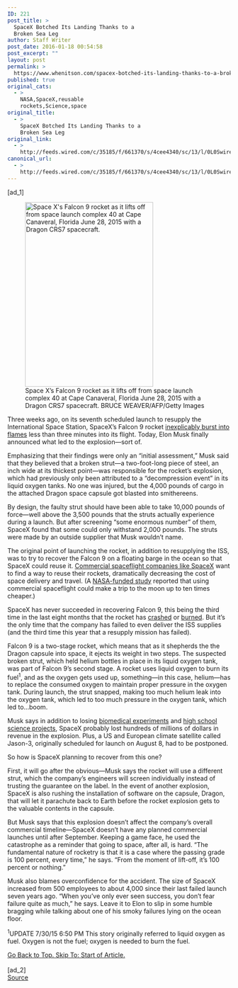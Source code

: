 ```yaml
---
ID: 221
post_title: >
  SpaceX Botched Its Landing Thanks to a
  Broken Sea Leg
author: Staff Writer
post_date: 2016-01-18 00:54:58
post_excerpt: ""
layout: post
permalink: >
  https://www.whenitson.com/spacex-botched-its-landing-thanks-to-a-broken-sea-leg/
published: true
original_cats:
  - >
    NASA,SpaceX,reusable
    rockets,Science,space
original_title:
  - >
    SpaceX Botched Its Landing Thanks to a
    Broken Sea Leg
original_link:
  - >
    http://feeds.wired.com/c/35185/f/661370/s/4cee4340/sc/13/l/0L0Swired0N0C20A160C0A10Cspacex0Estill0Ehasnt0Egotten0Eits0Esea0Elegs0C/story01.htm
canonical_url:
  - >
    http://feeds.wired.com/c/35185/f/661370/s/4cee4340/sc/13/l/0L0Swired0N0C20A160C0A10Cspacex0Estill0Ehasnt0Egotten0Eits0Esea0Elegs0C/story01.htm
---
```

 [ad_1]
<br><div id=""><figure attachment_1807576="" class="carve wp-caption portrait alignnone fader" data-js="fader"><a href="http://www.wired.com/wp-content/uploads/2015/07/GettyImages-478871618.jpg"><img class="size-inset-image wp-image-1807576" src="http://www.whenitson.com/wp-content/uploads/2016/01/SpaceX-Botched-Its-Landing-Thanks-to-a-Broken-Sea-Leg.jpg" alt="Space X's Falcon 9 rocket as it lifts off from space launch complex 40 at Cape Canaveral, Florida June 28, 2015 with a Dragon CRS7 spacecraft. " width="289" height="417"/></a><figcaption class="wp-caption-text link-underline">Space X’s Falcon 9 rocket as it lifts off from space launch complex 40 at Cape Canaveral, Florida June 28, 2015 with a Dragon CRS7 spacecraft. <span class="credit link-underline-sm"><span aria-hidden="true" class="ui ui-photo inline-block ui-credit relative opacity-5 marg-r-micro"/> BRUCE WEAVER/AFP/Getty Images</span></figcaption></figure><p>Three weeks ago, on its seventh scheduled launch to resupply the International Space Station, SpaceX’s Falcon 9 rocket <a href="http://www.wired.com/2015/06/spacexs-rocket-exploded-got-land-barge/" target="_blank">inexplicably burst into flames</a> less than three minutes into its flight. Today, Elon Musk finally announced what led to the explosion—sort of.</p>
<p>Emphasizing that their findings were only an “initial assessment,” Musk said that they believed that a broken strut—a two-foot-long piece of steel, an inch wide at its thickest point—was responsible for the rocket’s explosion, which had previously only been attributed to a “decompression event” in its liquid oxygen tanks. No one was injured, but the 4,000 pounds of cargo in the attached Dragon space capsule got blasted into smithereens.</p>
<p>By design, the faulty strut should have been able to take 10,000 pounds of force—well above the 3,500 pounds that the struts actually experience during a launch. But after screening “some enormous number” of them, SpaceX found that some could only withstand 2,000 pounds. The struts were made by an outside supplier that Musk wouldn’t name.</p>
<p>The original point of launching the rocket, in addition to resupplying the ISS, was to try to recover the Falcon 9 on a floating barge in the ocean so that SpaceX could reuse it. <a href="http://www.wired.com/2015/06/now-even-airbus-wants-reusable-rockets-game/">Commercial spaceflight companies like SpaceX</a> want to find a way to reuse their rockets, dramatically decreasing the cost of space delivery and travel. (A <a href="http://www.houstonchronicle.com/news/houston-texas/houston/article/Private-rockets-will-lower-cost-of-moon-Mars-6394955.php?t=98f2275b8d438d9cbb&amp;cmpid=twitter-premium">NASA-funded study</a> reported that using commercial spaceflight could make a trip to the moon up to ten times cheaper.)</p>
<p>SpaceX has never succeeded in recovering Falcon 9, this being the third time in the last eight months that the rocket has <a href="http://www.wired.com/2015/04/elon-musk-spacex-look-really-hard-land-rocket-boat-ok/">crashed</a> or <a href="http://www.wired.com/2015/06/spacexs-rocket-exploded-got-land-barge/">burned</a>. But it’s the only time that the company has failed to even deliver the ISS supplies (and the third time this year that a resupply mission has failed).</p>
<p>Falcon 9 is a two-stage rocket, which means that as it shepherds the the Dragon capsule into space, it ejects its weight in two steps. The suspected broken strut, which held helium bottles in place in its liquid oxygen tank, was part of Falcon 9’s second stage. A rocket uses liquid oxygen to burn its fuel<sup>1</sup>, and as the oxygen gets used up, something—in this case, helium—has to replace the consumed oxygen to maintain proper pressure in the oxygen tank. During launch, the strut snapped, making too much helium leak into the oxygen tank, which led to too much pressure in the oxygen tank, which led to…boom.</p>
<p>Musk says in addition to losing <a href="http://www.9news.com/story/news/2015/06/28/destroyed-spacex-rocket-carried-colorado-experiments/29431237/">biomedical experiments</a> and <a href="http://abcnews.go.com/Technology/spacex-rocket-explosion-destroys-students-science-experiment/story?id=32101336">high school science projects</a>, SpaceX probably lost hundreds of millions of dollars in revenue in the explosion. Plus, a US and European climate satellite called Jason-3, originally scheduled for launch on August 8, had to be postponed.</p>
<p>So how is SpaceX planning to recover from this one?</p>
<p>First, it will go after the obvious—Musk says the rocket will use a different strut, which the company’s engineers will screen individually instead of trusting the guarantee on the label. In the event of another explosion, SpaceX is also rushing the installation of software on the capsule, Dragon, that will let it parachute back to Earth before the rocket explosion gets to the valuable contents in the capsule.</p>
<p>But Musk says that this explosion doesn’t affect the company’s overall commercial timeline—SpaceX doesn’t have any planned commercial launches until after September. Keeping a game face, he used the catastrophe as a reminder that going to space, after all, is hard. “The fundamental nature of rocketry is that it is a case where the passing grade is 100 percent, every time,” he says. “From the moment of lift-off, it’s 100 percent or nothing.”</p>
<p>Musk also blames overconfidence for the accident. The size of SpaceX increased from 500 employees to about 4,000 since their last failed launch seven years ago. “When you’ve only ever seen success, you don’t fear failure quite as much,” he says. Leave it to Elon to slip in some humble bragging while talking about one of his smoky failures lying on the ocean floor.</p>
<p><sup>1</sup>UPDATE 7/30/15 6:50 PM This story originally referred to liquid oxygen as fuel. Oxygen is not the fuel; oxygen is needed to burn the fuel.</p>
							<a class="visually-hidden skip-to-text-link focusable bg-white" href="#start-of-content">Go Back to Top. Skip To: Start of Article.</a>
						</div>
<br>[ad_2]
<br><a href="http://feeds.wired.com/c/35185/f/661370/s/4cee4340/sc/13/l/0L0Swired0N0C20A160C0A10Cspacex0Estill0Ehasnt0Egotten0Eits0Esea0Elegs0C/story01.htm">Source </a>
